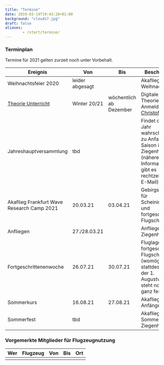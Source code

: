 ```yaml
---
title: "Termine"
date: 2019-03-14T19:43:28+01:00
background: "clouds7.jpg"
draft: false
aliases:
        - /start/termine/
---
```


### Terminplan
Termine für 2021 gelten zurzeit noch unter Vorbehalt.

**Ereignis** | **Von** | **Bis** | **Beschreibung**
---- | ---- | ---- | ----
Weihnachtsfeier 2020 | leider abgesagt | | Akaflieg Weihnachtsfeier
[Theorie Unterricht](\https://chmaul.de/theory) | Winter 20/21 | wöchentlich ab Dezember | Digitale Theorieschulung, Anmeldung bei [Christof Maul](/kontakt#Ansprechpartner)
Jahreshauptversammlung | tbd | | Findet dieses Jahr wahrscheinlich zu Anfang der Saison in Ziegenhain statt (nähere Informationen gibt es rechtzeitig per E-Mail)
Akaflieg Frankfurt Wave Research Camp 2021 | 20.03.21 | 03.04.21 | Gebirgsfliegen für Scheininhaber und fortgeschrittene Flugschüler
Anfliegen | 27./28.03.21 | | Anfliegen in Ziegenhain
Fortgeschrittenenwoche | 26.07.21 | 30.07.21 | Fluglager für fortgeschrittene Flugschüler (womöglich stattdessen in der 1. Augustwoche, steht noch nicht ganz fest)
Sommerkurs | 16.08.21 | 27.08.21 | Akaflieg-Anfängerkurs
Sommerfest | tbd | | Akaflieg Sommerfest in Ziegenhain

### Vorgemerkte Mitglieder für Flugzeugnutzung

**Wer** | **Flugzeug** | **Von** | **Bis** | **Ort**
---- | ---- | ---- | ---- | ----
 |  |  |  |
